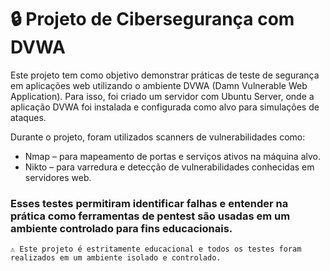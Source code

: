 # 🔒 Projeto de Cibersegurança com DVWA

Este projeto tem como objetivo demonstrar práticas de teste de segurança em aplicações web utilizando o ambiente DVWA (Damn Vulnerable Web Application). Para isso, foi criado um servidor com Ubuntu Server, onde a aplicação DVWA foi instalada e configurada como alvo para simulações de ataques.

Durante o projeto, foram utilizados scanners de vulnerabilidades como:

  - Nmap – para mapeamento de portas e serviços ativos na máquina alvo.
  -  Nikto – para varredura e detecção de vulnerabilidades conhecidas em servidores web.

### Esses testes permitiram identificar falhas e entender na prática como ferramentas de pentest são usadas em um ambiente controlado para fins educacionais.

    ⚠️ Este projeto é estritamente educacional e todos os testes foram realizados em um ambiente isolado e controlado.
